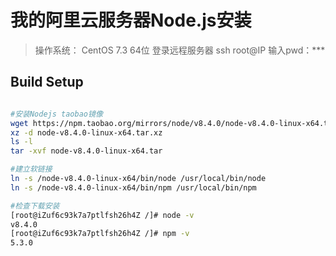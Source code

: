 # 我的阿里云服务器Node.js安装

> 操作系统： CentOS 7.3 64位
登录远程服务器 ssh root@IP
输入pwd：***

## Build Setup

``` bash

#安装Nodejs taobao镜像
wget https://npm.taobao.org/mirrors/node/v8.4.0/node-v8.4.0-linux-x64.tar.xz
xz -d node-v8.4.0-linux-x64.tar.xz 
ls -l
tar -xvf node-v8.4.0-linux-x64.tar 

#建立软链接
ln -s /node-v8.4.0-linux-x64/bin/node /usr/local/bin/node
ln -s /node-v8.4.0-linux-x64/bin/npm /usr/local/bin/npm

#检查下载安装
[root@iZuf6c93k7a7ptlfsh26h4Z /]# node -v
v8.4.0
[root@iZuf6c93k7a7ptlfsh26h4Z /]# npm -v
5.3.0
```
